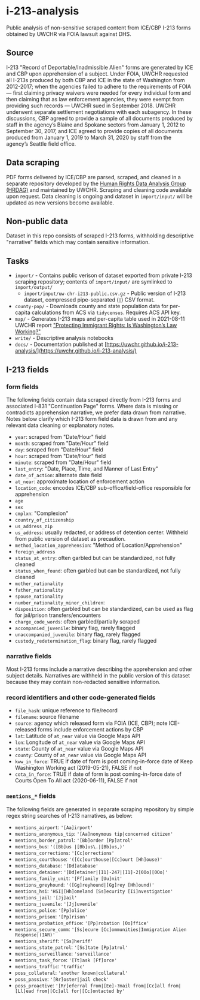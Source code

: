 #  i-213-analysis

Public analysis of non-sensitive scraped content from ICE/CBP I-213 forms obtained by UWCHR via FOIA lawsuit against DHS.

## Source

I-213 "Record of Deportable/Inadmissible Alien" forms are generated by ICE and CBP upon apprehension of a subject. Under FOIA, UWCHR requested all I-213s produced by both CBP and ICE in the state of Washington from 2012-2017; when the agencies failed to adhere to the requirements of FOIA — first claiming privacy waivers were needed for every individual form and then claiming that as law enforcement agencies, they were exempt from providing such records — UWCHR sued in September 2018. UWCHR underwent separate settlement negotiations with each subagency. In these discussions, CBP agreed to provide a sample of all documents produced by staff in the agency’s Blaine and Spokane sectors from January 1, 2012 to September 30, 2017, and ICE agreed to provide copies of all documents produced from January 1, 2019 to March 31, 2020 by staff from the agency’s Seattle field office.

## Data scraping

PDF forms delivered by ICE/CBP are parsed, scraped, and cleaned in a separate repository developed by the [Human Rights Data Analysis Group (HRDAG)](https://github.com/HRDAG/) and maintained by UWCHR. Scraping and cleaning code available upon request. Data cleaning is ongoing and dataset in `import/input/` will be updated as new versions become available.

## Non-public data

Dataset in this repo consists of scraped I-213 forms, withholding descriptive "narrative" fields which may contain sensitive information.

## Tasks

- `import/` - Contains public verison of dataset exported from private I-213 scraping repository; contents of `import/input/` are symlinked to `import/output/` 
  - `import/input/uw-chr-i213-public.csv.gz` - Public version of I-213 dataset, compressed pipe-separated (`|`) CSV format.
- `county-pop/` - Downloads county and state population data for per-capita calculations from ACS via `tidycensus`. Requires ACS API key.
- `map/` - Generates I-213 maps and per-capita table used in 2021-08-11 UWCHR report ["Protecting Immigrant Rights: Is Washington’s Law Working?"](https://jsis.washington.edu/humanrights/2021/08/11/protecting-immigrant-rights-is-washingtons-law-working/) 
- `write/` - Descriptive analysis notebooks
- `docs/` - Documentation published at [https://uwchr.github.io/i-213-analysis/](https://uwchr.github.io/i-213-analysis/)

## I-213 fields

### form fields

The following fields contain data scraped directly from I-213 forms and associated I-831 "Continuation Page" forms. Where data is missing or contradicts apprehension narrative, we prefer data drawn from narrative. Notes below clarify which I-213 form field data is drawn from and any relevant data cleaning or explanatory notes.

- `year`: scraped from "Date/Hour" field
- `month`: scraped from "Date/Hour" field
- `day`: scraped from "Date/Hour" field
- `hour`: scraped from "Date/Hour" field
- `minute`: scraped from "Date/Hour" field
- `last_entry`: "Date, Place, Time, and Manner of Last Entry"
- `date_of_action`: alternate date field
- `at_near`: approximate location of enforcement action
- `location_code`: encodes ICE/CBP sub-office/field-office responsible for apprehension
- `age`
- `sex`
- `cmplxn`: "Complexion"
- `country_of_citizenship`
- `us_address_zip`
- `us_address`: usually redacted, or address of detention center. Withheld from public version of dataset as precaution.
- `method_location_apprehension`: "Method of Location/Apprehension"
- `foreign_address`
- `status_at_entry`: often garbled but can be standardized, not fully cleaned
- `status_when_found`: often garbled but can be standardized, not fully cleaned
- `mother_nationality`
- `father_nationality`
- `spouse_nationality`
- `number_nationality_minor_children`:
- `disposition`: often garbled but can be standardized, can be used as flag for jail/prison transfers/encounters
- `charge_code_words`: often garbled/partially scraped
- `accompanied_juvenile`: binary flag, rarely flagged
- `unaccompanied_juvenile`: binary flag, rarely flagged
- `custody_redetermination_flag`: binary flag, rarely flagged

### narrative fields

Most I-213 forms include a narrative describing the apprehension and other subject details. Narratives are withheld in the public version of this dataset because they may contain non-redacted sensitive information.

### record identifiers and other code-generated fields

- `file_hash`: unique reference to file/record
- `filename`: source filename
- `source`: agency which released form via FOIA (ICE, CBP); note ICE-released forms include enforcement actions by CBP
- `lat`: Latitude of `at_near` value via Google Maps API
- `lon`: Longitude of `at_near` value via Google Maps API
- `state`: County of `at_near` value via Google Maps API
- `county`: County of `at_near` value via Google Maps API
- `kww_in_force`: TRUE if date of form is post coming-in-force date of Keep Washington Working act (2019-05-21), FALSE if not
- `cota_in_force`: TRUE if date of form is post coming-in-force date of Courts Open To All act (2020-06-11), FALSE if not

### `mentions_*` fields

The following fields are generated in separate scraping repository by simple regex string searches of I-213 narratives, as below:

- `mentions_airport`: `'[Aa]irport'`
- `mentions_anonymous_tip`: `'[Aa]nonymous tip|concerned citizen'`
- `mentions_border_patrol`: `'[Bb]order [Pp]atrol'`
- `mentions_bus`: `'([Bb]us |[Bb]us\.|[Bb]us,)'`
- `mentions_corrections`: `'[Cc]orrections'`
- `mentions_courthouse`: `'([Cc]ourthouse|[Cc]ourt [Hh]ouse)'`
- `mentions_database`: `'[Dd]atabase'`
- `mentions_detainer`: `'[Dd]etainer|[I1]-247|[I1]-2[0Oo][0Oo]'`
- `mentions_family_unit`: `'[Ff]amily [Uu]nit'`
- `mentions_greyhound`: `'([Gg]reyhound|[Gg]rey [Hh]ound)'`
- `mentions_hsi`: `'HSI|[Hh]omeland [Ss]ecurity [Ii]nvestigation'`
- `mentions_jail`: `'[Jj]ail'`
- `mentions_juvenile`: `'[Jj]uvenile'`
- `mentions_police`: `'[Pp]olice'`
- `mentions_prison`: `'[Pp]rison'`
- `mentions_probation_office`: `'[Pp]robation [Oo]ffice'`
- `mentions_secure_comm`: `'[Ss]ecure [Cc]ommunities|Immigration Alien Response|(IAR)'`
- `mentions_sheriff`: `'[Ss]heriff'`
- `mentions_state_patrol`: `'[Ss]tate [Pp]atrol'`
- `mentions_surveillance`: `'surveillance'`
- `mentions_task_force`: `'[Tt]ask [Ff]orce'`
- `mentions_traffic`: `'traffic'`
- `poss_collateral`: `'another known|collateral'`
- `poss_passive`: `'[Rr]oster|jail check' `
- `poss_proactive`: `'[Rr]eferral from|[Ee]-?mail from|[Cc]all from|[Ll]ead from|[Cc]all for|[Cc]ontacted by'`
